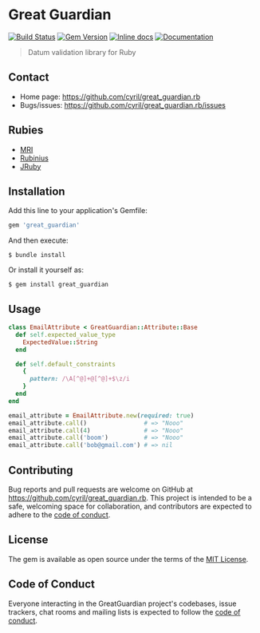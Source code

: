 # Great Guardian

[![Build Status](https://api.travis-ci.org/cyril/great_guardian.rb.svg?branch=master)][travis]
[![Gem Version](https://badge.fury.io/rb/great_guardian.svg)][gem]
[![Inline docs](https://inch-ci.org/github/cyril/great_guardian.rb.svg?branch=master)][inchpages]
[![Documentation](http://img.shields.io/:yard-docs-38c800.svg)][rubydoc]

> Datum validation library for Ruby

## Contact

* Home page: https://github.com/cyril/great_guardian.rb
* Bugs/issues: https://github.com/cyril/great_guardian.rb/issues

## Rubies

* [MRI](https://www.ruby-lang.org/)
* [Rubinius](https://rubinius.com/)
* [JRuby](https://www.jruby.org/)

## Installation

Add this line to your application's Gemfile:

```ruby
gem 'great_guardian'
```

And then execute:

    $ bundle install

Or install it yourself as:

    $ gem install great_guardian

## Usage

```ruby
class EmailAttribute < GreatGuardian::Attribute::Base
  def self.expected_value_type
    ExpectedValue::String
  end

  def self.default_constraints
    {
      pattern: /\A[^@]+@[^@]+$\z/i
    }
  end
end

email_attribute = EmailAttribute.new(required: true)
email_attribute.call()                # => "Nooo"
email_attribute.call(4)               # => "Nooo"
email_attribute.call('boom')          # => "Nooo"
email_attribute.call('bob@gmail.com') # => nil
```

## Contributing

Bug reports and pull requests are welcome on GitHub at https://github.com/cyril/great_guardian.rb. This project is intended to be a safe, welcoming space for collaboration, and contributors are expected to adhere to the [code of conduct](https://github.com/cyril/great_guardian.rb/blob/master/CODE_OF_CONDUCT.md).

## License

The gem is available as open source under the terms of the [MIT License](https://opensource.org/licenses/MIT).

## Code of Conduct

Everyone interacting in the GreatGuardian project's codebases, issue trackers, chat rooms and mailing lists is expected to follow the [code of conduct](https://github.com/cyril/great_guardian.rb/blob/master/CODE_OF_CONDUCT.md).

[gem]: https://rubygems.org/gems/great_guardian
[travis]: https://travis-ci.org/cyril/great_guardian.rb
[inchpages]: https://inch-ci.org/github/cyril/great_guardian.rb
[rubydoc]: https://rubydoc.info/gems/great_guardian/frames
